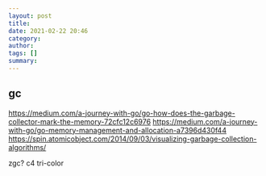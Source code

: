 ```yaml
---
layout: post
title: 
date: 2021-02-22 20:46
category: 
author: 
tags: []
summary: 
---
```


## gc

https://medium.com/a-journey-with-go/go-how-does-the-garbage-collector-mark-the-memory-72cfc12c6976
https://medium.com/a-journey-with-go/go-memory-management-and-allocation-a7396d430f44
https://spin.atomicobject.com/2014/09/03/visualizing-garbage-collection-algorithms/

zgc?
c4
tri-color

